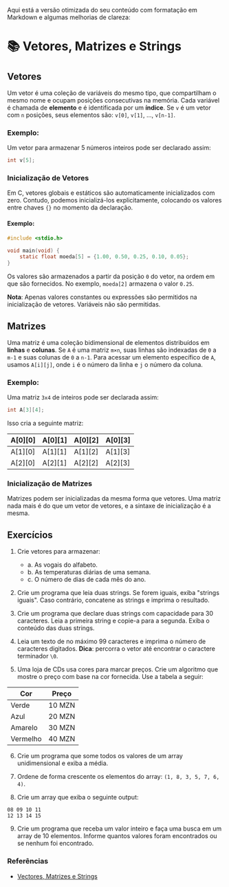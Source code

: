 Aqui está a versão otimizada do seu conteúdo com formatação em Markdown e algumas melhorias de clareza:


# 📚 Vetores, Matrizes e Strings

## Vetores
Um vetor é uma coleção de variáveis do mesmo tipo, que compartilham o mesmo nome e ocupam posições consecutivas na memória. Cada variável é chamada de **elemento** e é identificada por um **índice**. Se `v` é um vetor com `n` posições, seus elementos são: `v[0]`, `v[1]`, ..., `v[n-1]`.

### Exemplo:
Um vetor para armazenar 5 números inteiros pode ser declarado assim:
```c
int v[5];
```

### Inicialização de Vetores
Em C, vetores globais e estáticos são automaticamente inicializados com zero. Contudo, podemos inicializá-los explicitamente, colocando os valores entre chaves `{}` no momento da declaração.

#### Exemplo:
```c
#include <stdio.h>

void main(void) {
    static float moeda[5] = {1.00, 0.50, 0.25, 0.10, 0.05};
}
```

Os valores são armazenados a partir da posição `0` do vetor, na ordem em que são fornecidos. No exemplo, `moeda[2]` armazena o valor `0.25`.

**Nota**: Apenas valores constantes ou expressões são permitidos na inicialização de vetores. Variáveis não são permitidas.

## Matrizes
Uma matriz é uma coleção bidimensional de elementos distribuídos em **linhas** e **colunas**. Se `A` é uma matriz `m×n`, suas linhas são indexadas de `0` a `m-1` e suas colunas de `0` a `n-1`. Para acessar um elemento específico de `A`, usamos `A[i][j]`, onde `i` é o número da linha e `j` o número da coluna.

### Exemplo:
Uma matriz `3x4` de inteiros pode ser declarada assim:
```c
int A[3][4];
```

Isso cria a seguinte matriz:

| A[0][0] | A[0][1] | A[0][2] | A[0][3] |
|---------|---------|---------|---------|
| A[1][0] | A[1][1] | A[1][2] | A[1][3] |
| A[2][0] | A[2][1] | A[2][2] | A[2][3] |

### Inicialização de Matrizes
Matrizes podem ser inicializadas da mesma forma que vetores. Uma matriz nada mais é do que um vetor de vetores, e a sintaxe de inicialização é a mesma.

## Exercícios

1. Crie vetores para armazenar:
    - a. As vogais do alfabeto.
    - b. As temperaturas diárias de uma semana.
    - c. O número de dias de cada mês do ano.

2. Crie um programa que leia duas strings. Se forem iguais, exiba "strings iguais". Caso contrário, concatene as strings e imprima o resultado.

3. Crie um programa que declare duas strings com capacidade para 30 caracteres. Leia a primeira string e copie-a para a segunda. Exiba o conteúdo das duas strings.

4. Leia um texto de no máximo 99 caracteres e imprima o número de caracteres digitados. **Dica**: percorra o vetor até encontrar o caractere terminador `\0`.

5. Uma loja de CDs usa cores para marcar preços. Crie um algoritmo que mostre o preço com base na cor fornecida. Use a tabela a seguir:

| Cor      | Preço  |
|----------|--------|
| Verde    | 10 MZN |
| Azul     | 20 MZN |
| Amarelo  | 30 MZN |
| Vermelho | 40 MZN |

6. Crie um programa que some todos os valores de um array unidimensional e exiba a média.

7. Ordene de forma crescente os elementos do array: `(1, 8, 3, 5, 7, 6, 4)`.

8. Crie um array que exiba o seguinte output:

```
08 09 10 11
12 13 14 15
```

9. Crie um programa que receba um valor inteiro e faça uma busca em um array de 10 elementos. Informe quantos valores foram encontrados ou se nenhum foi encontrado.

### Referências
- [Vectores, Matrizes e Strings](https://sgeraldoc.blogspot.com/2019/04/vectores-matrizes-e-strings.html)
```
